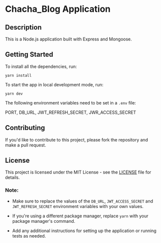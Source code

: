 # Chacha_Blog Application

## Description

This is a Node.js application built with Express and Mongoose.

## Getting Started

To install all the dependencies, run:

`yarn install`

To start the app in local development mode, run:

`yarn dev`

The following environment variables need to be set in a `.env` file:

PORT,
DB_URL,
JWT_REFRESH_SECRET,
JWR_ACCESS_SECRET

## Contributing

If you'd like to contribute to this project, please fork the repository and make a pull request.

## License

This project is licensed under the MIT License - see the [LICENSE](LICENSE) file for details.

### Note:

- Make sure to replace the values of the `DB_URL`, `JWT_ACCESS_SECRET` and `JWT_REFRESH_SECRET` environment variables with your own values.

- If you're using a different package manager, replace `yarn` with your package manager's command.

- Add any additional instructions for setting up the application or running tests as needed.
